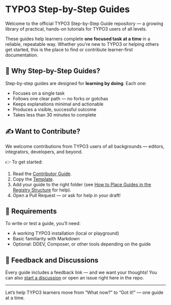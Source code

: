 # TYPO3 Step-by-Step Guides

Welcome to the official TYPO3 Step-by-Step Guide repository — a growing library of practical, hands-on tutorials for TYPO3 users of all levels.

These guides help learners complete **one focused task at a time** in a reliable, repeatable way. Whether you're new to TYPO3 or helping others get started, this is the place to find or contribute learner-first documentation.

## 🧭 Why Step-by-Step Guides?

Step-by-step guides are designed for **learning by doing**. Each one:

- Focuses on a single task
- Follows one clear path — no forks or gotchas
- Keeps explanations minimal and actionable
- Produces a visible, successful outcome
- Takes less than 30 minutes to complete

## ✍️ Want to Contribute?

We welcome contributions from TYPO3 users of all backgrounds — editors, integrators, developers, and beyond.

👉 To get started:
1. Read the [Contributor Guide](Documentation/90Contribute/20ContributorGuide/Index.md).
2. Copy the [Template](Documentation/90Contribute/10Template/Index.md).
3. Add your guide to the right folder (see [How to Place Guides in the Registry Structure](Documentation/90Contribute/30UnderstandingTheStructure/20PlaceGuidesInTheStructure.md) for help).
4. Open a Pull Request — or ask for help in your draft!


## 🔧 Requirements

To write or test a guide, you’ll need:
- A working TYPO3 installation (local or playground)
- Basic familiarity with Markdown
- Optional: DDEV, Composer, or other tools depending on the guide

## 💬 Feedback and Discussions

Every guide includes a feedback link — and we want your thoughts! You can also [start a discussion](https://talk.typo3.org/) or open an issue right here in the repo.

---

Let’s help TYPO3 learners move from “What now?” to “Got it!” — one guide at a time.
